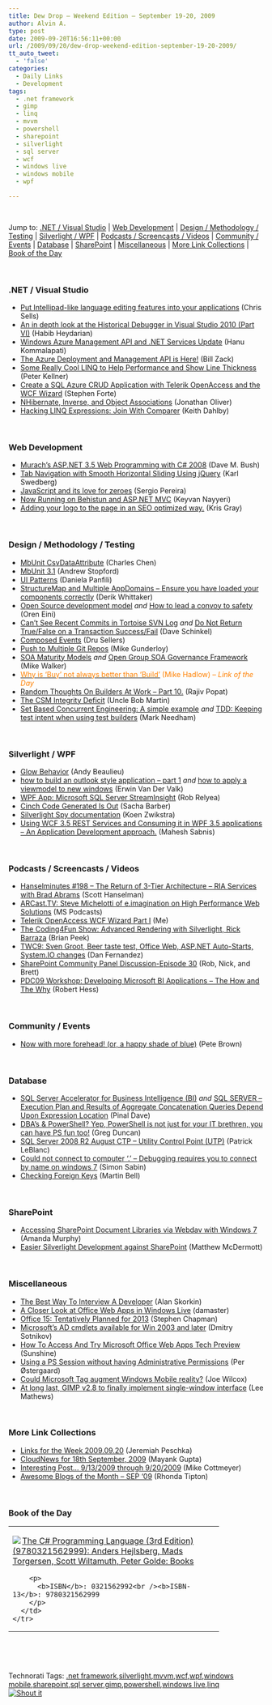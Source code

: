 ```yaml
---
title: Dew Drop – Weekend Edition – September 19-20, 2009
author: Alvin A.
type: post
date: 2009-09-20T16:56:11+00:00
url: /2009/09/20/dew-drop-weekend-edition-september-19-20-2009/
tt_auto_tweet:
  - 'false'
categories:
  - Daily Links
  - Development
tags:
  - .net framework
  - gimp
  - linq
  - mvvm
  - powershell
  - sharepoint
  - silverlight
  - sql server
  - wcf
  - windows live
  - windows mobile
  - wpf

---
```

&#160;

Jump to: [.NET / Visual Studio][1] | [Web Development][2] | [Design / Methodology / Testing][3] | [Silverlight / WPF][4] | [Podcasts / Screencasts / Videos][5] | [Community / Events][6] | [Database][7] | [SharePoint][8] | [Miscellaneous][9] | [More Link Collections][10] | [Book of the Day][11] 

&#160;

### <a name="dotnet"></a>.NET / Visual Studio

  * [Put Intellipad-like language editing features into your applications][12] (Chris Sells)
  * [An in depth look at the Historical Debugger in Visual Studio 2010 (Part VI)][13] (Habib Heydarian)
  * [Windows Azure Management API and .NET Services Update][14] (Hanu Kommalapati)
  * [The Azure Deployment and Management API is Here!][15] (Bill Zack)
  * [Some Really Cool LINQ to Help Performance and Show Line Thickness][16] (Peter Kellner)
  * [Create a SQL Azure CRUD Application with Telerik OpenAccess and the WCF Wizard][17] (Stephen Forte)
  * [NHibernate, Inverse, and Object Associations][18] (Jonathan Oliver)
  * [Hacking LINQ Expressions: Join With Comparer][19] (Keith Dahlby)

&#160;

### <a name="web"></a>Web Development

  * [Murach’s ASP.NET 3.5 Web Programming with C# 2008][20] (Dave M. Bush)
  * [Tab Navigation with Smooth Horizontal Sliding Using jQuery][21] (Karl Swedberg)
  * [JavaScript and its love for zeroes][22] (Sergio Pereira)
  * [Now Running on Behistun and ASP.NET MVC][23] (Keyvan Nayyeri)
  * [Adding your logo to the page in an SEO optimized way.][24] (Kris Gray)

&#160;

### <a name="design"></a>Design / Methodology / Testing

  * [MbUnit CsvDataAttribute][25] (Charles Chen)
  * [MbUnit 3.1][26] (Andrew Stopford)
  * [UI Patterns][27] (Daniela Panfili)
  * [StructureMap and Multiple AppDomains – Ensure you have loaded your components correctly][28] (Derik Whittaker)
  * [Open Source development model][29] _and_&#160;[How to lead a convoy to safety][30] (Oren Eini)
  * [Can’t See Recent Commits in Tortoise SVN Log][31] _and_&#160;[Do Not Return True/False on a Transaction Success/Fail][32] (Dave Schinkel)
  * [Composed Events][33] (Dru Sellers)
  * [Push to Multiple Git Repos][34] (Mike Gunderloy)
  * [SOA Maturity Models][35] _and_&#160;[Open Group SOA Governance Framework][36] (Mike Walker)
  * [<font color="#ff8000">Why is ‘Buy’ not always better than ‘Build’</font>][37] <font color="#ff8000">(Mike Hadlow) <em>– Link of the Day</em></font>
  * [Random Thoughts On Builders At Work &#8211; Part 10.][38] (Rajiv Popat)
  * [The CSM Integrity Deficit][39] (Uncle Bob Martin)
  * [Set Based Concurrent Engineering: A simple example][40] _and_&#160;[TDD: Keeping test intent when using test builders][41] (Mark Needham)

&#160;

### <a name="silverlight"></a>Silverlight / WPF

  * [Glow Behavior][42] (Andy Beaulieu)
  * [how to build an outlook style application – part 1][43] _and_&#160;[how to apply a viewmodel to new windows][44] (Erwin Van Der Valk)
  * [WPF App: Microsoft SQL Server StreamInsight][45] (Rob Relyea)
  * [Cinch Code Generated Is Out][46] (Sacha Barber)
  * [Silverlight Spy documentation][47] (Koen Zwikstra)
  * [Using WCF 3.5 REST Services and Consuming it in WPF 3.5 applications &#8211; An Application Development approach.][48] (Mahesh Sabnis)

&#160;

### <a name="podcasts"></a>Podcasts / Screencasts / Videos

  * [Hanselminutes #198 &#8211; The Return of 3-Tier Architecture &#8211; RIA Services with Brad Abrams][49] (Scott Hanselman)
  * [ARCast.TV: Steve Michelotti of e.imagination on High Performance Web Solutions][50] (MS Podcasts)
  * [Telerik OpenAccess WCF Wizard Part I][51] (Me)
  * [The Coding4Fun Show: Advanced Rendering with Silverlight, Rick Barraza][52] (Brian Peek)
  * [TWC9: Sven Groot, Beer taste test, Office Web, ASP.NET Auto-Starts, System.IO changes][53] (Dan Fernandez)
  * [SharePoint Community Panel Discussion-Episode 30][54] (Rob, Nick, and Brett)
  * [PDC09 Workshop: Developing Microsoft BI Applications &#8211; The How and The Why][55] (Robert Hess)

&#160;

### <a name="events"></a>Community / Events

  * [Now with more forehead! (or, a happy shade of blue)][56] (Pete Brown)

&#160;

### <a name="db"></a>Database

  * [SQL Server Accelerator for Business Intelligence (BI)][57] _and_&#160;[SQL SERVER – Execution Plan and Results of Aggregate Concatenation Queries Depend Upon Expression Location][58] (Pinal Dave)
  * [DBA’s & PowerShell? Yep, PowerShell is not just for your IT brethren, you can have PS fun too!][59] (Greg Duncan)
  * [SQL Server 2008 R2 August CTP – Utility Control Point (UTP)][60] (Patrick LeBlanc)
  * [Could not connect to computer &#8216;.&#8217; &#8211; Debugging requires you to connect by name on windows 7][61] (Simon Sabin)
  * [Checking Foreign Keys][62] (Martin Bell)

&#160;

### <a name="sp"></a>SharePoint

  * [Accessing SharePoint Document Libraries via Webdav with Windows 7][63] (Amanda Murphy)
  * [Easier Silverlight Development against SharePoint][64] (Matthew McDermott)

&#160;

### <a name="misc"></a>Miscellaneous

  * [The Best Way To Interview A Developer][65] (Alan Skorkin)
  * [A Closer Look at Office Web Apps in Windows Live][66] (damaster)
  * [Office 15: Tentatively Planned for 2013][67] (Stephen Chapman)
  * [Microsoft’s AD cmdlets available for Win 2003 and later][68] (Dmitry Sotnikov)
  * [How To Access And Try Microsoft Office Web Apps Tech Preview][69] (Sunshine)
  * [Using a PS Session without having Administrative Permissions][70] (Per Østergaard)
  * [Could Microsoft Tag augment Windows Mobile reality?][71] (Joe Wilcox)
  * [At long last, GIMP v2.8 to finally implement single-window interface][72] (Lee Mathews)

&#160;

### <a name="links"></a>More Link Collections

  * [Links for the Week 2009.09.20][73] (Jeremiah Peschka)
  * [CloudNews for 18th September, 2009][74] (Mayank Gupta)
  * [Interesting Post&#8230; 9/13/2009 through 9/20/2009][75] (Mike Cottmeyer)
  * [Awesome Blogs of the Month – SEP ‘09][76] (Rhonda Tipton)

&#160;

### <a name="book"></a>Book of the Day

<div style="padding-bottom: 0px; margin: 0px; padding-left: 0px; padding-right: 0px; display: inline; float: none; padding-top: 0px" id="scid:7dc1bd33-94bd-46fd-a20b-0131235bcd47:3995dd42-9680-478f-96b5-c0ecc7ad1d1a" class="wlWriterSmartContent">
  <table cellspacing="0" cellpadding="2" width="400" border="0" unselectable="on">
    <tr>
      <td valign="top" width="400">
        <p>
          <a title="The C# Programming Language (3rd Edition) (9780321562999): Anders Hejlsberg, Mads Torgersen, Scott Wiltamuth, Peter Golde: Books" href="http://www.amazon.com/exec/obidos/ASIN/0321562992/alvinashcraft-20"><img data-recalc-dims="1" decoding="async" src="https://i0.wp.com/images.amazon.com/images/P/0321562992.01.MZZZZZZZ.jpg?w=660" border="0" align="left" style="float:left" />The C# Programming Language (3rd Edition) (9780321562999): Anders Hejlsberg, Mads Torgersen, Scott Wiltamuth, Peter Golde: Books</a>
        </p>
        
        <p>
          <b>ISBN</b>: 0321562992<br /><b>ISBN-13</b>: 9780321562999
        </p>
      </td>
    </tr>
  </table>
</div>

&#160;

<div style="padding-bottom: 0px; margin: 0px; padding-left: 0px; padding-right: 0px; display: inline; float: none; padding-top: 0px" id="scid:C16BAC14-9A3D-4c50-9394-FBFEF7A93539:4d24f5c8-e88c-4468-9288-1d9632ac694c" class="wlWriterSmartContent">
  <!--dotnetkickit-->
</div>

&#160;

<div style="padding-bottom: 0px; margin: 0px; padding-left: 0px; padding-right: 0px; display: inline; float: none; padding-top: 0px" id="scid:0767317B-992E-4b12-91E0-4F059A8CECA8:7cd3cd39-2934-4677-aafa-5f2d35aaa9ac" class="wlWriterSmartContent">
  Technorati Tags: <a href="http://technorati.com/tags/.net+framework" rel="tag">.net framework</a>,<a href="http://technorati.com/tags/silverlight" rel="tag">silverlight</a>,<a href="http://technorati.com/tags/mvvm" rel="tag">mvvm</a>,<a href="http://technorati.com/tags/wcf" rel="tag">wcf</a>,<a href="http://technorati.com/tags/wpf" rel="tag">wpf</a>,<a href="http://technorati.com/tags/windows+mobile" rel="tag">windows mobile</a>,<a href="http://technorati.com/tags/sharepoint" rel="tag">sharepoint</a>,<a href="http://technorati.com/tags/sql+server" rel="tag">sql server</a>,<a href="http://technorati.com/tags/gimp" rel="tag">gimp</a>,<a href="http://technorati.com/tags/powershell" rel="tag">powershell</a>,<a href="http://technorati.com/tags/windows+live" rel="tag">windows live</a>,<a href="http://technorati.com/tags/linq" rel="tag">linq</a>
</div>

<div class="wlWriterHeaderFooter" style="margin:0px; padding:0px 0px 0px 0px;">
  <div class="shoutIt">
    <a rev="vote-for" href="http://dotnetshoutout.com/Submit?url=http%3a%2f%2fwww.alvinashcraft.com%2f2009%2f09%2f20%2fdew-drop-weekend-edition-september-19-20-2009%2f&title=Dew+Drop+-+Weekend+Edition+-+September+19-20%2c+2009"><img decoding="async" alt="Shout it" src="http://dotnetshoutout.com/image.axd?url=https://morningdew-bpc6g3a0fgaxdxcu.eastus2-01.azurewebsites.net/2009/09/20/dew-drop-weekend-edition-september-19-20-2009/" style="border:0px" /></a>
  </div>
</div>

 [1]: https://morningdew-bpc6g3a0fgaxdxcu.eastus2-01.azurewebsites.net/#dotnet
 [2]: https://morningdew-bpc6g3a0fgaxdxcu.eastus2-01.azurewebsites.net/#web
 [3]: https://morningdew-bpc6g3a0fgaxdxcu.eastus2-01.azurewebsites.net/#design
 [4]: https://morningdew-bpc6g3a0fgaxdxcu.eastus2-01.azurewebsites.net/#silverlight
 [5]: https://morningdew-bpc6g3a0fgaxdxcu.eastus2-01.azurewebsites.net/#podcasts
 [6]: https://morningdew-bpc6g3a0fgaxdxcu.eastus2-01.azurewebsites.net/#events
 [7]: https://morningdew-bpc6g3a0fgaxdxcu.eastus2-01.azurewebsites.net/#db
 [8]: https://morningdew-bpc6g3a0fgaxdxcu.eastus2-01.azurewebsites.net/#sp
 [9]: https://morningdew-bpc6g3a0fgaxdxcu.eastus2-01.azurewebsites.net/#misc
 [10]: https://morningdew-bpc6g3a0fgaxdxcu.eastus2-01.azurewebsites.net/#links
 [11]: https://morningdew-bpc6g3a0fgaxdxcu.eastus2-01.azurewebsites.net/#book
 [12]: http://www.sellsbrothers.com/news/showTopic.aspx?ixTopic=2301
 [13]: http://blogs.msdn.com/habibh/archive/2009/09/18/an-in-depth-look-at-the-historical-debugger-in-visual-studio-2010-part-vi.aspx
 [14]: http://blogs.msdn.com/hanuk/archive/2009/09/19/windows-azure-management-api-and-net-services-update.aspx
 [15]: http://feedproxy.google.com/~r/ArchitectureStuff/~3/ovkLWHjp9vM/the-azure-deployment-and-management-api-is-here.aspx
 [16]: http://feedproxy.google.com/~r/Peterkellnernet/~3/ViAkKtZTm5k/
 [17]: http://feedproxy.google.com/~r/StephenFortesBlog/~3/DGVyRtAxKn8/PermaLink,guid,a7d16ce5-33d4-475b-bb5a-32d38c2a99b4.aspx
 [18]: http://jonathan-oliver.blogspot.com/2009/09/nhibernate-inverse-and-object.html
 [19]: http://feedproxy.google.com/~r/LosTechies/~3/WzDy3xDY_AQ/hacking-linq-expressions-join-with-comparer.aspx
 [20]: http://blog.dmbcllc.com/2009/09/18/murachs-asp-net-3-5-web-programming-with-c-2008/
 [21]: http://feedproxy.google.com/~r/LearningJquery/~3/9iunlHbUzw4/tab-navigation-with-smooth-horizontal-sliding-using-jquery
 [22]: http://feedproxy.google.com/~r/Devlicious/~3/GmK15HMlnrY/javascript-and-its-love-for-zeroes.aspx
 [23]: http://nayyeri.net/now-running-on-behistun-and-asp-net-mvc
 [24]: http://feedproxy.google.com/~r/BlackBeltCoder/~3/SAVGWJ8k0Ok/
 [25]: http://www.charliedigital.com/PermaLink,guid,71336fc2-1d6d-4d93-84ae-d520e647ea57.aspx
 [26]: http://weblogs.asp.net/astopford/archive/2009/09/19/mbunit-3-1.aspx
 [27]: http://feedproxy.google.com/~r/PiyodesignTechBlog/~3/0pAkoYPFy2Q/ui-patterns.aspx
 [28]: http://feedproxy.google.com/~r/Devlicious/~3/NvmIi7-JkfE/structuremap-and-multiple-appdomains-ensure-you-have-load-your-components-correctly.aspx
 [29]: http://feedproxy.google.com/~r/AyendeRahien/~3/zwLwM_ccF2A/open-source-development-model.aspx
 [30]: http://feedproxy.google.com/~r/AyendeRahien/~3/7ekFMBJNDEQ/how-to-lead-a-convoy-to-safety.aspx
 [31]: http://feedproxy.google.com/~r/CodeZest/~3/LA382VlV_gI/canrsquot-see-recent-commits-in-tortoise-svn-history.aspx
 [32]: http://feedproxy.google.com/~r/CodeZest/~3/X5DAbVkQP34/do-not-return-truefalse-on-a-transaction-succeedfail.aspx
 [33]: http://codebetter.com/blogs/dru.sellers/archive/2009/09/19/composed-events.aspx
 [34]: http://afreshcup.com/2009/09/19/push-to-multiple-git-repos/
 [35]: http://feedproxy.google.com/~r/MikeWalker/~3/AygItcD4HFE/soa-maturity-models.html
 [36]: http://feedproxy.google.com/~r/MikeWalker/~3/4wYosJsw68M/open-group-soa-governance-framework.html
 [37]: http://feedproxy.google.com/~r/CodeRant/~3/eYhDUM12ThM/why-is-buy-not-always-better-than-build.html
 [38]: http://www.thousandtyone.com/blog/RandomThoughtsOnBuildersAtWorkPart10.aspx
 [39]: http://blog.objectmentor.com/articles/2009/09/18/the-csm-integrity-deficit
 [40]: http://feedproxy.google.com/~r/MarkNeedham/~3/Nt_NUI7-xS4/
 [41]: http://feedproxy.google.com/~r/MarkNeedham/~3/mu0GYlHlAVA/
 [42]: http://www.andybeaulieu.com/Default.aspx?tabid=67&EntryID=170
 [43]: http://blogs.msdn.com/erwinvandervalk/archive/2009/09/18/how-to-build-an-outlook-style-application-part-1.aspx
 [44]: http://blogs.msdn.com/erwinvandervalk/archive/2009/09/18/how-to-apply-a-viewmodel-to-new-windows.aspx
 [45]: http://blogs.windowsclient.net/rob_relyea/archive/2009/09/18/wpf-app-microsoft-sql-server-streaminsight.aspx
 [46]: http://sachabarber.net/?p=569
 [47]: http://firstfloorsoftware.com/blog/silverlight-spy-documentation/
 [48]: http://feedproxy.google.com/~r/netCurryRecentArticles/~3/Xn_EIM312XI/ShowArticle.aspx
 [49]: http://www.hanselminutes.com/default.aspx?ShowID=198
 [50]: http://www.microsoft.com/events/podcasts/default.aspx?audience=Audience-e5381407-359f-4922-97d0-0237af790eee&pageId=x4803&source=Microsoft-Podcasts-for-Developers
 [51]: http://feeds.dzone.com/~r/zones/dotnet/~3/QdiKLgyvC8A/telerik-openaccess-wcf-wizard
 [52]: http://channel9.msdn.com/shows/Coding4FunTV/The-Coding4Fun-Show-Advanced-Rendering-with-Silverlight-Rick-Barraza/
 [53]: http://channel9.msdn.com/shows/This+Week+On+Channel+9/TWC9-Sven-Groot-Beer-taste-test-Office-Web-ASPNET-Auto-Starts-System-IO-changes/
 [54]: http://www.sharepointpodshow.com/archive/2009/09/18/sharepoint-community-panel-discussion-episode-30.aspx
 [55]: http://channel9.msdn.com/shows/The+Knowledge+Chamber/PDC09-Workshop-Developing-Microsoft-BI-Applications-The-How-and-The-Why/
 [56]: http://feedproxy.google.com/~r/PeteBrown/~3/4LajTUXEW38/Now-with-more-forehead_2100_-_2800_or_2C00_-a-happy-shade-of-blue_2900_.aspx
 [57]: http://blog.sqlauthority.com/2009/09/19/sqlauthority-news-sql-server-accelerator-for-business-intelligence-bi/
 [58]: http://blog.sqlauthority.com/2009/09/20/sql-server-execution-plan-and-results-of-aggregate-concatenation-queries-depend-upon-expression-location/
 [59]: http://coolthingoftheday.blogspot.com/2009/09/dbas-powershell-yep-powershell-is-not.html
 [60]: http://www.sqlservercentral.com/blogs/sqldownsouth/archive/2009/09/18/sql-server-2008-r2-august-ctp-utility-control-point-utp.aspx
 [61]: http://feedproxy.google.com/~r/SimonsSqlServerStuff/~3/GlRUxg1UEVE/Could-not-connect-to-computer-------Debugging-requires-you-to-connect-by-name-on-windows-7.aspx
 [62]: http://sqlblogcasts.com/blogs/martinbell/archive/2009/09/19/Dhecking-Foreign-Keys.aspx
 [63]: http://feedproxy.google.com/~r/sharepointmvpblogs/~3/h70PRX52yK8/
 [64]: http://feedproxy.google.com/~r/sharepointmvpblogs/~3/Y096Lhakpq0/easier-silverlight-development-against-sharepoint.aspx
 [65]: http://www.skorks.com/2009/09/the-best-way-to-interview-a-developer/
 [66]: http://feedproxy.google.com/~r/liveside/~3/XXKkj5CFhUw/a-closer-look-at-office-web-apps-in-windows-live.aspx
 [67]: http://uxevangelist.blogspot.com/2009/09/office-15-tentatively-planned-for-2013.html
 [68]: http://dmitrysotnikov.wordpress.com/2009/09/18/microsofts-ad-cmdlets-available-for-win-2003-and-later/
 [69]: http://feedproxy.google.com/~r/liveside/~3/01_A6xsJVnk/how-to-access-and-try-microsoft-office-web-apps-tech-preview.aspx
 [70]: http://msgoodies.blogspot.com/2009/09/using-ps-session-without-having.html
 [71]: http://feeds.betanews.com/~r/bn/~3/HfXJ3IXRa3M/1253307492
 [72]: http://www.pheedcontent.com/click.phdo?i=aebce5fea61f9945c2a06eaec28e7d5a
 [73]: http://feedproxy.google.com/~r/facility9/~3/d9NM4QQ_Og0/links-for-the-week-2009-09-20
 [74]: http://feedproxy.google.com/~r/CloudAve/~3/ZrSBePnH5GY/cloudnews-for-18th-september-2009
 [75]: http://feedproxy.google.com/~r/LeadingAgile/~3/4D4HeqxZoQU/interesting-post-9132009-through.html
 [76]: http://rtipton.wordpress.com/2009/09/20/awesome-blogs-of-the-month-sep-09/
